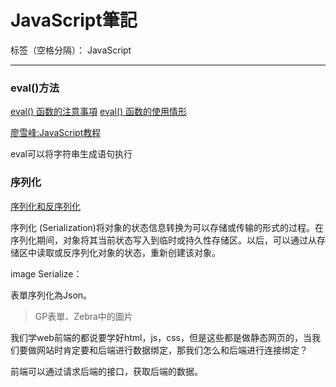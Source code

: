 ﻿# JavaScript筆記

标签（空格分隔）： JavaScript

---

### eval()方法
[eval() 函数的注意事項](http://www.w3school.com.cn/jsref/jsref_eval.asp)
[eval() 函数的使用情形](http://www.cnblogs.com/scy251147/archive/2010/10/12/1849253.html "重要")

[廖雪峰:JavaScript教程](http://www.liaoxuefeng.com/wiki/001434446689867b27157e896e74d51a89c25cc8b43bdb3000)

eval可以将字符串生成语句执行


### 序列化
[序列化和反序列化](http://kb.cnblogs.com/page/515982/)

序列化 (Serialization)将对象的状态信息转换为可以存储或传输的形式的过程。在序列化期间，对象将其当前状态写入到临时或持久性存储区。以后，可以通过从存储区中读取或反序列化对象的状态，重新创建该对象。

image Serialize：

表單序列化為Json。

> GP表單、Zebra中的圖片



我们学web前端的都说要学好html，js，css，但是这些都是做静态网页的，当我们要做网站时肯定要和后端进行数据绑定，那我们怎么和后端进行连接绑定？

前端可以通过请求后端的接口，获取后端的数据。



